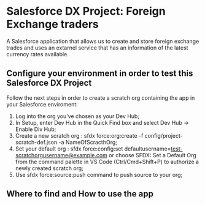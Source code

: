 # Salesforce DX Project: Foreign Exchange traders

A Salesforce application that allows us to create and store foreign exchange trades and uses an extarnel service that has an information of the latest currency rates available.

## Configure your environment in order to test this Salesforce DX Project

Follow the next steps in order to create a scratch org containing the app in your Salesforce enviroment:

1. Log into the org you’ve chosen as your Dev Hub;
2. In Setup, enter Dev Hub in the Quick Find box and select Dev Hub -> Enable Div Hub;
3. Create a new scratch org : sfdx force:org:create -f config/project-scratch-def.json -a NameOfScracthOrg;
4. Set your default org : sfdx force:config:set defaultusername=test-scratchorgusername@example.com or choose SFDX: Set a Default Org from the command palette in VS Code (Ctrl/Cmd+Shift+P) to authorize a newly created scratch org;
5. Use sfdx force:source:push command to push source to your org; 

## Where to find and How to use the app
